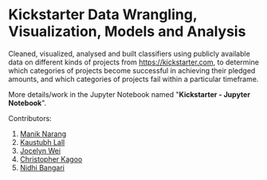 # Kickstarter Data Wrangling, Visualization, Models and Analysis
Cleaned, visualized, analysed and built classifiers using publicly available
data on different kinds of projects from https://kickstarter.com, to determine
which categories of projects become successful in achieving their pledged amounts,
and which categories of projects fail within a particular timeframe.

More details/work in the Jupyter Notebook named "<b>Kickstarter - Jupyter Notebook</b>".

Contributors:
  1. [Manik Narang](http://maniknarang.me)
  2. [Kaustubh Lall](klall@ucsd.edu)
  3. [Jocelyn Wei](jsw033@ucsd.edu)
  4. [Christopher Kagoo](ckagoo@ucsd.edu)
  5. [Nidhi Bangari](nbangari@ucsd.edu)
